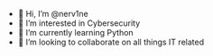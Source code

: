 - 👋 Hi, I’m @nerv1ne
- 👀 I’m interested in Cybersecurity
- 🌱 I’m currently learning Python
- 💞️ I’m looking to collaborate on all things IT related

<!---
nerv1ne/nerv1ne is a ✨ special ✨ repository because its `README.md` (this file) appears on your GitHub profile.
You can click the Preview link to take a look at your changes.
--->
